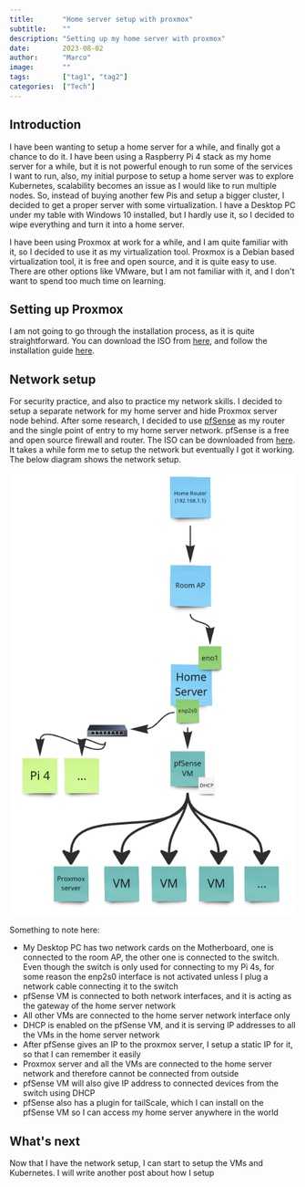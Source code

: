 ```yaml
---
title:       "Home server setup with proxmox"
subtitle:    ""
description: "Setting up my home server with proxmox"
date:        2023-08-02
author:      "Marco"
image:       ""
tags:        ["tag1", "tag2"]
categories:  ["Tech"]
---
```


## Introduction
I have been wanting to setup a home server for a while, and finally got a chance to do it. 
I have been using a Raspberry Pi 4 stack as my home server for a while, but it is not powerful 
enough to run some of the services I want to run, also, my initial purpose to setup a home server was
to explore Kubernetes, scalability becomes an issue as I would like to run multiple nodes. So, instead of
buying another few Pis and setup a bigger cluster, I decided to get a proper server with some virtualization.
I have a Desktop PC under my table with Windows 10 installed, but I hardly use it, so I decided to wipe everything
and turn it into a home server.

I have been using Proxmox at work for a while, and I am quite familiar with it, so I decided to use it as my virtualization 
tool.  Proxmox is a Debian based virtualization tool, it is free and open source, and it is quite easy to use. 
There are other options like VMware, but I am not familiar with it, and I don't want to spend too much time on learning.

## Setting up Proxmox
I am not going to go through the installation process, as it is quite straightforward. You can download the ISO
from [here](https://www.proxmox.com/en/downloads/category/iso-images-pve), and follow the installation guide [here](https://pve.proxmox.com/wiki/Installation).

## Network setup
For security practice, and also to practice my network skills. I decided to setup a separate network for my home server and hide
Proxmox server node behind. After some research, I decided to use [pfSense](https://www.pfsense.org/) as my router and
the single point of entry to my home server network. pfSense is a free and open source firewall and router. The ISO can be downloaded
from [here](https://www.pfsense.org/download/). It takes a while form me to setup the network but eventually I got it working.
The below diagram shows the network setup.

![Network setup](/home-server-network-setup.png)

Something to note here:
- My Desktop PC has two network cards on the Motherboard, one is connected to the room AP, the other one is connected to the switch.
Even though the switch is only used for connecting to my Pi 4s, for some reason the enp2s0 interface is not activated unless
I plug a network cable connecting it to the switch
- pfSense VM is connected to both network interfaces, and it is acting as the gateway of the home server network
- All other VMs are connected to the home server network interface only
- DHCP is enabled on the pfSense VM, and it is serving IP addresses to all the VMs in the home server network
- After pfSense gives an IP to the proxmox server, I setup a static IP for it, so that I can remember it easily
- Proxmox server and all the VMs are connected to the home server network and therefore cannot be connected from outside
- pfSense VM will also give IP address to connected devices from the switch using DHCP
- pfSense also has a plugin for tailScale, which I can install on the pfSense VM so I can access my home server anywhere
in the world

## What's next
Now that I have the network setup, I can start to setup the VMs and Kubernetes. I will write another post about how I setup
